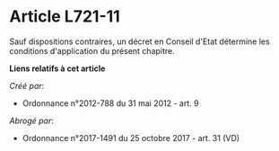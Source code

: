 # Article L721-11

Sauf dispositions contraires, un décret en Conseil d'Etat détermine les conditions d'application du présent chapitre.

**Liens relatifs à cet article**

_Créé par_:

  - Ordonnance n°2012-788 du 31 mai 2012 - art. 9

_Abrogé par_:

  - Ordonnance n°2017-1491 du 25 octobre 2017 - art. 31 (VD)
